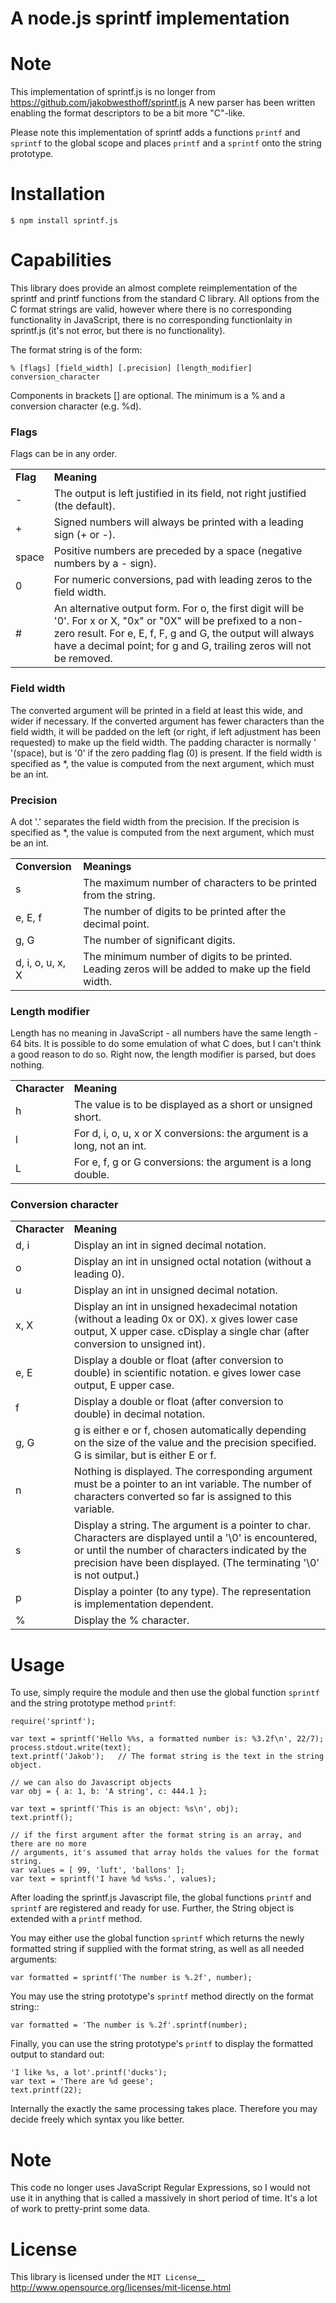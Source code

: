 A node.js sprintf implementation
================================

Note
====

This implementation of sprintf.js is no longer from https://github.com/jakobwesthoff/sprintf.js
A new parser has been written enabling the format descriptors to be a bit more "C"-like.

Please note this implementation of sprintf adds a functions ``printf`` and ``sprintf`` to the global
scope and places ``printf`` and a ``sprintf`` onto the string prototype.

Installation
============

    $ npm install sprintf.js

Capabilities
============

This library does provide an almost complete reimplementation of the sprintf and printf
functions from the standard C library. All options from the C format strings are valid,
however where there is no corresponding functionality in JavaScript, there is no corresponding
functionlaity in sprintf.js (it's not error, but there is no functionality).

The format string is of the form:

    % [flags] [field_width] [.precision] [length_modifier] conversion_character

Components in brackets [] are optional. The minimum is a % and a conversion character (e.g. %d).

### Flags
Flags can be in any order.


<table>
<tr><td><b>Flag</b></td> <td><b>Meaning</b></td></tr>
<tr><td>-</td>       <td>The output is left justified in its field, not right justified (the default).</td></tr>
<tr><td>+</td>       <td>Signed numbers will always be printed with a leading sign (+ or -).</td></tr>
<tr><td>space</td>   <td>Positive numbers are preceded by a space (negative numbers by a - sign).</td></tr>
<tr><td>0</td>       <td>For numeric conversions, pad with leading zeros to the field width.</td></tr>
<tr><td>#</td>       <td>An alternative output form. For o, the first digit will be '0'. For x or X, "0x" or "0X" will be prefixed to a non-zero result. For e, E, f, F, g and G, the output will always have a decimal point; for g and G, trailing zeros will not be removed.</td></tr>
</table>


### Field width
The converted argument will be printed in a field at least this wide, and wider if necessary. If the converted argument has fewer characters than the field width, it will be padded on the left (or right, if left adjustment has been requested) to make up the field width. The padding character is normally ' '(space), but is '0' if the zero padding flag (0) is present.
If the field width is specified as *, the value is computed from the next argument, which must be an int.

### Precision
A dot '.' separates the field width from the precision.
If the precision is specified as *, the value is computed from the next argument, which must be an int.

<table>
<tr>  <td><b>Conversion</b></td><td><b>Meanings</b></td>
<tr>  <td>s</td>                <td>The maximum number of characters to be printed from the string.</td></tr>
<tr>  <td>e, E, f</td>          <td>The number of digits to be printed after the decimal point.</td></tr>
<tr>  <td>g, G</td>             <td>The number of significant digits.</td></tr>
<tr>  <td>d, i, o, u, x, X</td> <td>The minimum number of digits to be printed. Leading zeros will be added to make up the field width.</td></tr>
</table>


### Length modifier

Length has no meaning in JavaScript - all numbers have the same length - 64 bits. It is possible to do some emulation of what C does, but I can't think a good reason to do so.
Right now, the length modifier is parsed, but does nothing.

<table>
<tr><td><b>Character<b></td><td><b>Meaning</b></td></tr>
<tr><td>h</td>             <td>The value is to be displayed as a short or unsigned short.</td></tr>
<tr><td>l</td>             <td>For d, i, o, u, x or X conversions: the argument is a long, not an int.</td></tr>
<tr><td>L</td>             <td>For e, f, g or G conversions: the argument is a long double.</td></tr>
</table>

### Conversion character
<table>
<tr><td><b>Character</b></td><td><b>Meaning</b></td></tr>
<tr><td>d, i</td>          <td>Display an int in signed decimal notation.</td></tr>
<tr><td>o</td>             <td>Display an int in unsigned octal notation (without a leading 0).</td></tr>
<tr><td>u</td>             <td>Display an int in unsigned decimal notation.</td></tr>
<tr><td>x, X</td>          <td>Display an int in unsigned hexadecimal notation (without a leading 0x or 0X). x gives lower case output, X upper case. cDisplay a single char (after conversion to unsigned int).</td></tr>
<tr><td> e, E</td>         <td>Display a double or float (after conversion to double) in scientific notation. e gives lower case output, E upper case.</td></tr>
<tr><td>f</td>             <td>Display a double or float (after conversion to double) in decimal notation.</td></tr>
<tr><td>g, G</td>          <td>g is either e or f, chosen automatically depending on the size of the value and the precision specified. G is similar, but is either E or f.</td></tr>
<tr><td>n</td>             <td>Nothing is displayed. The corresponding argument must be a pointer to an int variable. The number of characters converted so far is assigned to this variable.</td></tr>
<tr><td>s</td>             <td>Display a string. The argument is a pointer to char. Characters are displayed until a '\0' is encountered, or until the number of characters indicated by the precision have been displayed. (The terminating '\0' is not output.)</td></tr>
<tr><td>p</td>             <td>Display a pointer (to any type). The representation is implementation dependent.</td></tr>
<tr><td>%</td>             <td>Display the % character.</td></tr>
</table>


Usage
=====

To use, simply require the module and then use the global function ``sprintf`` and
the string prototype method ``printf``:

    require('sprintf');

    var text = sprintf('Hello %%s, a formatted number is: %3.2f\n', 22/7);
    process.stdout.write(text);
    text.printf('Jakob');   // The format string is the text in the string object.

    // we can also do Javascript objects
    var obj = { a: 1, b: 'A string', c: 444.1 };

    var text = sprintf('This is an object: %s\n', obj);
    text.printf();

    // if the first argument after the format string is an array, and there are no more
    // arguments, it's assumed that array holds the values for the format string.
    var values = [ 99, 'luft', 'ballons' ];
    var text = sprintf('I have %d %s%s.', values);


After loading the sprintf.js Javascript file, the global functions ``printf`` and
``sprintf`` are registered and ready for use. Further, the String object is
extended with a ``printf`` method. 

You may either use the global function ``sprintf`` which returns the newly
formatted string if supplied with the format string, as well as all needed
arguments:

    var formatted = sprintf('The number is %.2f', number);

You may use the string prototype's ``sprintf`` method directly on the format string::

    var formatted = 'The number is %.2f'.sprintf(number);

Finally, you can use the string prototype's ``printf`` to display the formatted
output to standard out:

    'I like %s, a lot'.printf('ducks');
    var text = 'There are %d geese';
    text.printf(22);

Internally the exactly the same processing takes place. Therefore you may
decide freely which syntax you like better.

Note
====

This code no longer uses JavaScript Regular Expressions, so I would not use it in anything that is called
a massively in short period of time. It's a lot of work to pretty-print some data.

License
=======

This library is licensed under the `MIT License`__
http://www.opensource.org/licenses/mit-license.html
